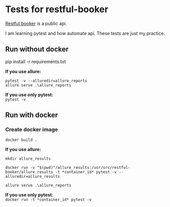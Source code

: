 # Tests for restful-booker
[Restful booker](http://restful-booker.herokuapp.com/) is a public api.

I am learning pytest and how automate api. These tests are just my practice.

## Run without docker
pip install -r requirements.txt

**If you use allure:**<br>
```
pytest -v --alluredir=allure_reports
allure serve .\allure_reports
```

**If you use only pytest:**\
```pytest -v```

## Run with docker

### Create docker image
```docker build .```

**If you use allure:**
```
mkdir allure_results

docker run -v "$(pwd)"/allure_results:/usr/src/restful-booker/allure_results -t *container_id* pytest -v --alluredir=allure_results

allure serve .\allure_reports
```

**If you use only pytest:**<br>
```docker run -t *container_id* pytest -v```
